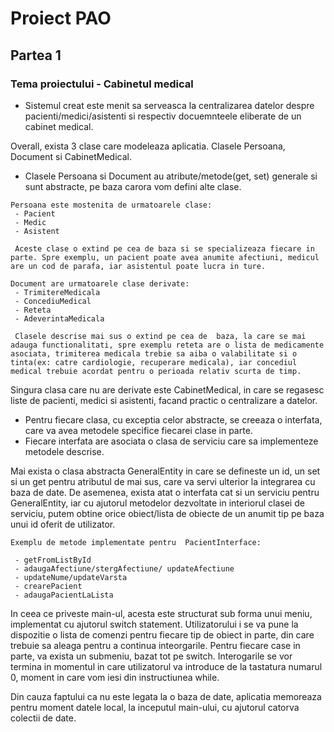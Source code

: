# Proiect PAO

## Partea 1

 ### Tema proiectului - Cabinetul medical

 * Sistemul creat este menit sa serveasca la centralizarea datelor despre pacienti/medici/asistenti si respectiv docuemnteele eliberate de un cabinet medical. 

 Overall, exista 3 clase care modeleaza aplicatia. Clasele Persoana, Document si CabinetMedical.

 
 * Clasele Persoana si Document au atribute/metode(get, set) generale si sunt abstracte, pe baza carora vom defini alte clase.

 ```
Persoana este mostenita de urmatoarele clase:
  - Pacient
  - Medic
  - Asistent

  Aceste clase o extind pe cea de baza si se specializeaza fiecare in parte. Spre exemplu, un pacient poate avea anumite afectiuni, medicul are un cod de parafa, iar asistentul poate lucra in ture.
  ```

  ```
  Document are urmatoarele clase derivate:
   - TrimitereMedicala
   - ConcediuMedical
   - Reteta
   - AdeverintaMedicala

   Clasele descrise mai sus o extind pe cea de  baza, la care se mai adauga functionalitati, spre exemplu reteta are o lista de medicamente asociata, trimiterea medicala trebie sa aiba o valabilitate si o tinta(ex: catre cardiologie, recuperare medicala), iar concediul medical trebuie acordat pentru o perioada relativ scurta de timp.
  ```

  Singura clasa care nu are derivate este CabinetMedical, in care se regasesc liste de pacienti, medici si asistenti, facand practic o centralizare a datelor.


 *  Pentru fiecare clasa, cu exceptia celor abstracte, se creeaza o interfata, care va avea metodele specifice fiecarei clase in parte.
 * Fiecare interfata are asociata o clasa de serviciu care sa implementeze metodele descrise.


Mai exista o clasa abstracta GeneralEntity in care se defineste un id, un set si un get pentru atributul de mai sus, care va servi ulterior la integrarea cu baza de date. De asemenea, exista atat o interfata cat si un serviciu pentru GeneralEntity, iar cu ajutorul metodelor dezvoltate in interiorul clasei de serviciu, putem obtine orice obiect/lista de obiecte de un anumit tip pe baza unui id oferit de utilizator.

```
Exemplu de metode implementate pentru  PacientInterface:

 - getFromListById
 - adaugaAfectiune/stergAfectiune/ updateAfectiune
 - updateNume/updateVarsta
 - crearePacient
 - adaugaPacientLaLista
```

In ceea ce priveste main-ul, acesta este structurat sub forma unui meniu, implementat cu ajutorul switch statement. Utilizatorului i se va pune la dispozitie o lista de comenzi pentru fiecare tip de obiect in parte, din care trebuie sa aleaga pentru a continua inteorgarile. Pentru fiecare case in parte, va exista un submeniu, bazat tot pe switch.
Interogarile se vor termina in momentul in care utilizatorul va introduce de la tastatura numarul 0, moment in care vom iesi din instructiunea while.

Din cauza faptului ca nu este legata la o baza de date, aplicatia memoreaza pentru moment datele local, la inceputul main-ului, cu ajutorul catorva colectii de date.

